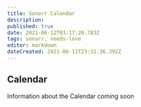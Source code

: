 ```yaml
---
title: Sonarr Calendar
description: 
published: true
date: 2021-06-12T03:17:20.783Z
tags: sonarr, needs-love
editor: markdown
dateCreated: 2021-06-11T23:31:36.392Z
---
```


## Calendar

Information about the Calendar coming soon
